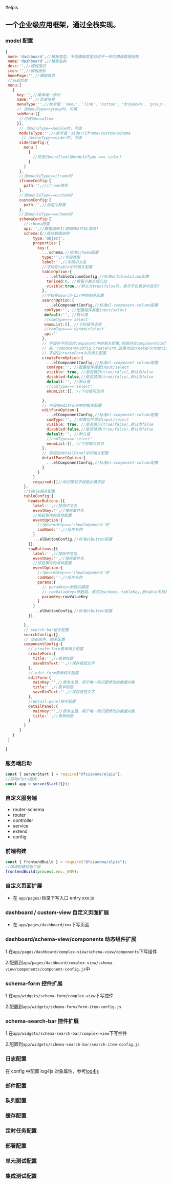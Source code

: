 #elpis

## 一个企业级应用框架，通过全栈实现。

### model 配置

```javascript
{
 mode:'dashboard',//模板类型，不同模板类型对应不一样的模板数据结构
 name:'dashboard',//模板名称
 desc:'',//模板描述
 icon:'',//模板图标
 homePage:'',//模板首页
 //头部菜单
 menu:[
   {
     key:'',//菜单唯一标识
     name:'',//菜单名称
     menuType:'',//枚举值：'menu'、'link'、'button'、'dropdown'、'group'、'divider'、'subMenu'、'tabMenu'、'tabGroup'
     // 当menuType==group时，可填
     subMenu:[{
      //可递归menuItem
     }],
      // 当menuType==module时，可填
      moduleType:'',//枚举值：sider/iframe/custom/schema
       // 当menuType==sider时，可填
      siderConfig:{
        menu:[
          {
            //可递归menuItem(除moduleType === sider)
          }
        ]
      },
      //当moduleType==iframe时
      iframeConfig:{
        path:'',//iframe路径
      },
      //当moduleType==custom时
      customConfig:{
        path:'',//自定义配置
      },
      //当moduleType==schema时
      schemaConfig:{
        //schema配置
        api:'',//数据源API(遵循RESTFUL规范)
        schema:{//板块数据结构
            type:'object',
            properties:{
              key:{
                ...schema,//标准schema配置
                type:'',//字段类型
                label:'',//字段中文名
                //字段在table中的相关配置
                tableOption:{
                  ...elTableColumnConfig,//标准elTableColumn配置
                  toFixed:0, //保留小数点后几位
                  visible:true,//默认为true(false时，表示不在表单中显示)
                },
                //字段在search-bar中的相关配置
                searchOption:{
                  ...elComponentConfig,//标准el-component-column配置
                 comType:'', //配置组件类型input/select
                 default:'', //默认值
                 //comType==='select'
                 enumList:[], //下拉框可选项
                 //comType==='dynamicSelect'
                 api:''
                },
                // 字段在不同动态component中的相关配置,前缀对应componentComfig中的键值
                // 如：componentComfig.createForm,这里对应createFormOption
                // 字段在createForm中的相关配置
                createFormOption:{
                  ...elComponentConfig,//标准el-component-column配置
                  comType:'', //配置组件类型input/select
                  visible: true, //是否展示(true/false),默认为false
                  disabled:false,//是否禁用(true/false),默认为false
                  default:'', //默认值
                  //comType==='select'
                  enumList:[], //下拉框可选项

                },
                // 字段在editForm中的相关配置
                editFormOption:{
                  ...elComponentConfig,//标准el-component-column配置
                  comType:'', //配置组件类型input/select
                  visible: true, //是否展示(true/false),默认为false
                  disabled:false,//是否禁用(true/false),默认为false
                  default:'', //默认值
                  //comType==='select'
                  enumList:[], //下拉框可选项
                },
                // 字段在detailPanel中的相关配置
                detailPanelOption:{
                  ...elComponentConfig,//标准el-component-column配置
                }
              }
            }
            required:[]//标记哪些字段是必填字段
        },
        //table相关配置
        tableConfig:{
          headerButtons:[{
            label:'',//按钮中文名
            eventKey:'',//按钮事件名
            //按钮事件的具体配置
            eventOption:{
              //当eventKey==='showComponent'时
              comName:'',//组件名称
            }
            ...elButtonConfig,//标准elButton配置
          }],
          rowButtons:[{
            label:'',//按钮中文名
            eventKey:'',//按钮事件名
            //按钮事件的具体配置
            eventOption:{
              //当eventKey==='showComponent'时
              comName:'',//组件名称
              params:{
                // paramKey=参数的键值
                // rowValueKey=参数值，格式为schema::tableKey,到table中找相应的字段
                paramKey:rowValueKey
              }
            }
            ...elButtonConfig,//标准elButton配置
          }],

        },
        // search-bar相关配置
        searchConfig:{},
        // 动态组件，相关配置
        componentConfig:{
          // create-form表单相关配置
          createForm:{
            title:'',//表单标题
            saveBtnText:'',//保存按钮文字
          },
          // edit-form表单相关配置
          editForm:{
            mainKey:'',//表单主键，用于唯一标识要修改的数据对象
            title:'',//表单标题
            saveBtnText:'',//保存按钮文字
          },
          //detail-panel相关配置
          detailPanel:{
            mainKey:'',//表单主键，用于唯一标识要修改的数据对象
            title:'',//表单标题
          }
        }
      }
   }
 ]

}
```

### 服务端启动

```javascript
const { serverStart } = require("@fsiaonma/elpis");
//启动elpis服务
const app = serverStart({});
```

### 自定义服务端

- router-schema
- router
- controller
- service
- extend
- config

### 前端构建

```javascript
const { frontendBuild } = require("@fsiaonma/elpis");
//编译构建前端工程
frontendBuild(process.env._ENV);
```

### 自定义页面扩展

- 在 `app/pages/`目录下写入口 entry.xxx.js

### dashboard / custom-view 自定义页面扩展

- 在 `app/pages/dashboard/xxx`下写页面

### dashboard/schema-view/components 动态组件扩展

1.在`app/pages/dashboard/complex-view/schema-view/components`下写组件

2.配置到`app/pages/dashboard/complex-view/schema-view/components/component-config.js`中

### schema-form 控件扩展

1.在`app/widgets/schema-form/complex-view`下写控件

2.配置到`app/widgets/schema-form/form-item-config.js`

### schema-search-bar 控件扩展

1.在`app/widgets/schema-search-bar/complex-view`下写控件

2.配置到`app/widgets/schema-search-bar/search-item-config.js`

### 日志配置

在 config 中配置 log4js 对象属性，参考[log4js](https://log4js-node.github.io/log4js-node/)

### 邮件配置

### 队列配置

### 缓存配置

### 定时任务配置

### 部署配置

### 单元测试配置

### 集成测试配置
